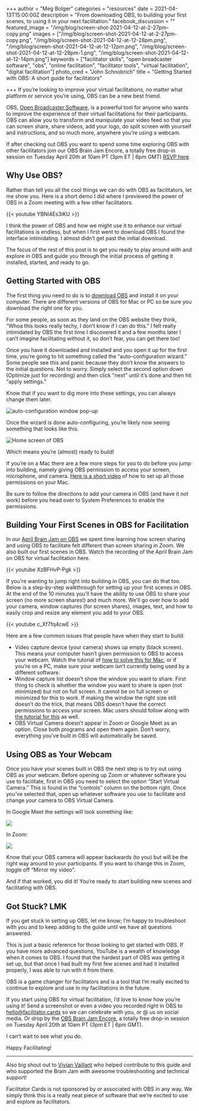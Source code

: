 +++
author = "Meg Bolger"
categories = "resources"
date = 2021-04-13T15:00:00Z
description = "From downloading OBS, to building your first scenes, to using it in your next facilitation."
facebook_discussion = ""
featured_image = "/img/blog/screen-shot-2021-04-12-at-2-27pm-copy.png"
images = ["/img/blog/screen-shot-2021-04-12-at-2-27pm-copy.png", "/img/blog/screen-shot-2021-04-12-at-12-28pm.png", "/img/blog/screen-shot-2021-04-12-at-12-12pm.png", "/img/blog/screen-shot-2021-04-12-at-12-28pm-1.png", "/img/blog/screen-shot-2021-04-12-at-12-14pm.png"]
keywords = ["facilitator skills", "open broadcaster software", "obs", "online facilitation", "facilitator tools", "virtual facilitation", "digital facilitation"]
photo_cred = "John Schnobrich"
title = "Getting Started with OBS: A short guide for facilitators"

+++
If you’re looking to improve your virtual facilitations, no matter what platform or service you’re using, OBS can be a new best friend. 

OBS, [Open Broadcaster Software](https://obsproject.com/), is a powerful tool for anyone who wants to improve the experience of their virtual facilitations for their participants. OBS can allow you to transform and manipulate your video feed so that you can screen share, share videos, add your logo, do split screen with yourself and instructions, and so much more, anywhere you’re using a webcam.

If after checking out OBS you want to spend some time exploring OBS with other facilitators join our OBS Brain Jam Encore, a totally free drop-in session on Tuesday April 20th at 10am PT (3pm ET | 6pm GMT) [RSVP here](https://airtable.com/shrVWPmwEsQPdooe4).

## **Why Use OBS?**

Rather than tell you all the cool things we can do with OBS as facilitators, let me show you. Here is a short demo I did where I previewed the power of OBS in a Zoom meeting with a few other facilitators.

{{< youtube YBNl4Es3iKU >}}

I think the power of OBS and how we might use it to enhance our virtual facilitations is endless, but when I first went to download OBS I found the interface intimidating. I almost didn’t get past the initial download.

The focus of the rest of this post is to get you ready to play around with and explore in OBS and guide you through the initial process of getting it installed, started, and ready to go.

## **Getting Started with OBS**

The first thing you need to do is to [download OBS](https://obsproject.com/) and install it on your computer. There are different versions of OBS for Mac or PC so be sure you download the right one for you.

For some people, as soon as they land on the OBS website they think, “Whoa this looks really techy, I don’t know if I can do this.” I felt really intimidated by OBS the first time I discovered it and a few months later I can’t imagine facilitating without it, so don’t fear, you can get there too!

Once you have it downloaded and installed and you open it up for the first time, you’re going to hit something called the “auto-configuration wizard.” Some people see this and panic because they don’t know the answers to the initial questions. Not to worry. Simply select the second option down (Optimize just for recording) and then click “next” until it’s done and then hit “apply settings.” 

Know that if you want to dig more into these settings, you can always change them later.

![auto-configuration window pop-up](/img/blog/screen-shot-2021-04-12-at-12-12pm.png)

Once the wizard is done auto-configuring, you’re likely now seeing something that looks like this.

![Home screen of OBS](/img/blog/screen-shot-2021-04-12-at-12-14pm.png)

Which means you’re (almost) ready to build!

If you’re on a Mac there are a few more steps for you to do before you jump into building, namely giving OBS permission to access your screen, microphone, and camera. [Here is a short video](https://youtu.be/CEJRjJVfVpA) of how to set up all those permissions on your Mac.

Be sure to follow the directions to add your camera in OBS (and have it not work) before you head over to System Preferences to enable the permissions.

## **Building Your First Scenes in OBS for Facilitation**

In our [April Brain Jam on OBS](https://www.facilitator.cards/blog/facilitator-cards-brain-jam-using-obs-for-virtual-facilitation/) we spent time learning how screen sharing and using OBS to facilitate felt different than screen sharing in Zoom. We also built our first scenes in OBS. Watch the recording of the April Brain Jam on OBS for virtual facilitation here.

{{< youtube XzBFHvP-Pgk >}}

If you're wanting to jump right into building in OBS, you can do that too. Below is a step-by-step walkthrough for setting up your first scenes in OBS. At the end of the 10 minutes you'll have the ability to use OBS to share your screen (no more screen shares!) and much more. We'll go over how to add your camera, window captures (for screen shares), images, text, and how to easily crop and resize any element you add to your OBS.

{{< youtube c_Xf7fq4cwE >}}

Here are a few common issues that people have when they start to build.

* Video capture device (your camera) shows up empty (black screen). This means your computer hasn’t given permission to OBS to access your webcam. Watch the tutorial of [how to solve this for Mac](https://youtu.be/CEJRjJVfVpA), or if you’re on a PC, make sure your webcam isn’t currently being used by a different software.
* Window capture list doesn’t show the window you want to share. First thing to check is whether the window you want to share is open (not minimized) but not on full screen. It cannot be on full screen or minimized for this to work. If making the window the right size still doesn’t do the trick, that means OBS doesn’t have the correct permissions to access your screen. Mac users should follow along with [the tutorial for this](https://youtu.be/CEJRjJVfVpA?t=198) as well.
* OBS Virtual Camera doesn’t appear in Zoom or Google Meet as an option. Close both programs and open them again. Don’t worry, everything you’ve built in OBS will automatically be saved.

## **Using OBS as Your Webcam**

Once you have your scenes built in OBS the next step is to try out using OBS as your webcam. Before opening up Zoom or whatever software you use to facilitate, first in OBS you need to select the option “Start Virtual Camera.” This is found in the “controls” column on the bottom right. Once you’ve selected that, open up whatever software you use to facilitate and change your camera to OBS Virtual Camera.

In Google Meet the settings will look something like:

![](/img/blog/screen-shot-2021-04-12-at-12-28pm.png)

In Zoom:

![](/img/blog/screen-shot-2021-04-12-at-12-28pm-1.png)

Know that your OBS camera will appear backwards (to you) but will be the right way around to your participants. If you want to change this in Zoom, toggle off “Mirror my video”.

And if that worked, you did it! You’re ready to start building new scenes and facilitating with OBS.

## **Got Stuck? LMK**

If you get stuck in setting up OBS, let me know; I’m happy to troubleshoot with you and to keep adding to the guide until we have all questions answered.

This is just a basic reference for those looking to get started with OBS. If you have more advanced questions, YouTube is a wealth of knowledge when it comes to OBS. I found that the hardest part of OBS was getting it set up, but that once I had built my first few scenes and had it installed properly, I was able to run with it from there.

OBS is a game changer for facilitators and is a tool that I’m really excited to continue to explore and use in my facilitations in the future.

If you start using OBS for virtual facilitation, I’d love to know how you’re using it! Send a screenshot or even a video you recorded right in OBS to hello@facilitator.cards so we can celebrate with you, or @ us on social media. Or drop by the [OBS Brain Jam Encore](https://airtable.com/shrVWPmwEsQPdooe4), a totally free drop-in session on Tuesday April 20th at 10am PT (3pm ET | 6pm GMT).

I can’t wait to see what you do.

Happy Facilitating!

***

Also big shout out to [Vivian Vaillant](https://vivian.vaillant.ca/) who helped contribute to this guide and who supported the Brain Jam with awesome troubleshooting and technical support! 

Facilitator Cards is not sponsored by or associated with OBS in any way. We simply think this is a really neat piece of software that we’re excited to use and explore as facilitators.